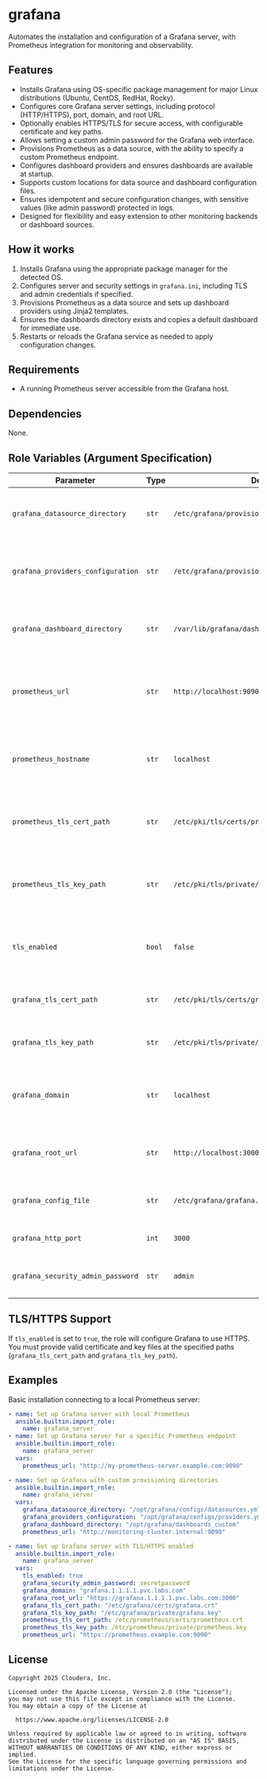 
# grafana

Automates the installation and configuration of a Grafana server, with Prometheus integration for monitoring and observability.

## Features

- Installs Grafana using OS-specific package management for major Linux distributions (Ubuntu, CentOS, RedHat, Rocky).
- Configures core Grafana server settings, including protocol (HTTP/HTTPS), port, domain, and root URL.
- Optionally enables HTTPS/TLS for secure access, with configurable certificate and key paths.
- Allows setting a custom admin password for the Grafana web interface.
- Provisions Prometheus as a data source, with the ability to specify a custom Prometheus endpoint.
- Configures dashboard providers and ensures dashboards are available at startup.
- Supports custom locations for data source and dashboard configuration files.
- Ensures idempotent and secure configuration changes, with sensitive values (like admin password) protected in logs.
- Designed for flexibility and easy extension to other monitoring backends or dashboard sources.

## How it works

1. Installs Grafana using the appropriate package manager for the detected OS.
2. Configures server and security settings in `grafana.ini`, including TLS and admin credentials if specified.
3. Provisions Prometheus as a data source and sets up dashboard providers using Jinja2 templates.
4. Ensures the dashboards directory exists and copies a default dashboard for immediate use.
5. Restarts or reloads the Grafana service as needed to apply configuration changes.

## Requirements

- A running Prometheus server accessible from the Grafana host.

## Dependencies

None.

## Role Variables (Argument Specification)

| Parameter                        | Type | Default Value                                   | Description                                                               |
|----------------------------------|------|-------------------------------------------------|---------------------------------------------------------------------------|
| `grafana_datasource_directory`   | `str` | `/etc/grafana/provisioning/datasources/automatic.yml` | Location of the Grafana data sources configuration file.                 |
| `grafana_providers_configuration`| `str` | `/etc/grafana/provisioning/dashboards/providers.yml`  | Location of the Grafana dashboard provider configurations file.          |
| `grafana_dashboard_directory`    | `str` | `/var/lib/grafana/dashboards`                        | Location of the Grafana dashboard configurations directory.              |
| `prometheus_url`                 | `str` | `http://localhost:9090`                              | URL (host:port) to the Prometheus server that Grafana will connect to.   |
| `prometheus_hostname`            | `str` | `localhost`                                          | Hostname of the Prometheus server for TLS server name verification.      |
| `prometheus_tls_cert_path`       | `str` | `/etc/pki/tls/certs/prometheus.crt`                  | Path to the Prometheus server TLS certificate (for client auth, if needed). |
| `prometheus_tls_key_path`        | `str` | `/etc/pki/tls/private/prometheus.key`                | Path to the Prometheus server TLS key (for client auth, if needed).      |
| `tls_enabled`                    | `bool`| `false`                                              | Enable or disable TLS/SSL for Grafana (HTTPS support).                   |
| `grafana_tls_cert_path`          | `str` | `/etc/pki/tls/certs/grafana.crt`                     | Path to the TLS certificate file for Grafana.                            |
| `grafana_tls_key_path`           | `str` | `/etc/pki/tls/private/grafana.key`                   | Path to the TLS private key file for Grafana.                            |
| `grafana_domain`                 | `str` | `localhost`                                          | Domain name for the Grafana server (used in server configuration).       |
| `grafana_root_url`               | `str` | `http://localhost:3000`                              | The root URL for accessing Grafana (used in server configuration).       |
| `grafana_config_file`            | `str` | `/etc/grafana/grafana.ini`                           | Path to the main Grafana configuration file.                             |
| `grafana_http_port`              | `int` | `3000`                                               | HTTP port for Grafana to listen on.                                      |
| `grafana_security_admin_password`| `str` | `admin`                                              | Admin password for Grafana web interface.                                 |


## TLS/HTTPS Support

If `tls_enabled` is set to `true`, the role will configure Grafana to use HTTPS. You must provide valid certificate and key files at the specified paths (`grafana_tls_cert_path` and `grafana_tls_key_path`).

## Examples

Basic installation connecting to a local Prometheus server:

```yaml
- name: Set up Grafana server with local Prometheus
  ansible.builtin.import_role:
    name: grafana_server
- name: Set up Grafana server for a specific Prometheus endpoint
  ansible.builtin.import_role:
    name: grafana_server
  vars:
    prometheus_url: "http://my-prometheus-server.example.com:9090"

- name: Set up Grafana with custom provisioning directories
  ansible.builtin.import_role:
    name: grafana_server
  vars:
    grafana_datasource_directory: "/opt/grafana/configs/datasources.yml"
    grafana_providers_configuration: "/opt/grafana/configs/providers.yml"
    grafana_dashboard_directory: "/opt/grafana/dashboards_custom"
    prometheus_url: "http://monitoring-cluster.internal:9090"

- name: Set up Grafana server with TLS/HTTPS enabled
  ansible.builtin.import_role:
    name: grafana_server
  vars:
    tls_enabled: true
    grafana_security_admin_password: secretpassword
    grafana_domain: "grafana.1.1.1.1.pvc.labs.com"
    grafana_root_url: "https://grafana.1.1.1.1.pvc.labs.com:3000"
    grafana_tls_cert_path: "/etc/grafana/certs/grafana.crt"
    grafana_tls_key_path: "/etc/grafana/private/grafana.key"
    prometheus_tls_cert_path: /etc/prometheus/certs/prometheus.crt
    prometheus_tls_key_path: /etc/prometheus/private/prometheus.key
    prometheus_url: "https://prometheus.example.com:9090"

```

## License

```
Copyright 2025 Cloudera, Inc.

Licensed under the Apache License, Version 2.0 (the "License");
you may not use this file except in compliance with the License.
You may obtain a copy of the License at

  https://www.apache.org/licenses/LICENSE-2.0

Unless required by applicable law or agreed to in writing, software
distributed under the License is distributed on an "AS IS" BASIS,
WITHOUT WARRANTIES OR CONDITIONS OF ANY KIND, either express or implied.
See the License for the specific language governing permissions and
limitations under the License.
```
